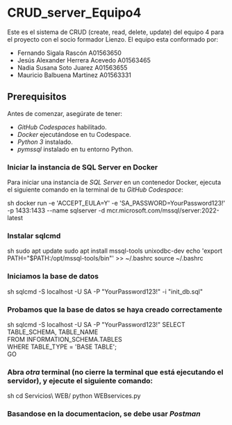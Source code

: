 # CRUD_server_Equipo4

Este es el sistema de CRUD (create, read, delete, update) del equipo 4 para el proyecto con el socio formador Lienzo. El equipo esta conformado por: 

- Fernando Sigala Rascón A01563650
- Jesús Alexander Herrera Acevedo A01563465
- Nadia Susana Soto Juarez A01563655
- Mauricio Balbuena Martinez A01563331


## Prerequisitos

Antes de comenzar, asegúrate de tener:

- *GitHub Codespaces* habilitado.
- *Docker* ejecutándose en tu Codespace.
- *Python 3* instalado.
- *pymssql* instalado en tu entorno Python.

### Iniciar la instancia de SQL Server en Docker

Para iniciar una instancia de *SQL Server* en un contenedor Docker, ejecuta el siguiente comando en la terminal de tu *GitHub Codespace*:

sh
docker run -e 'ACCEPT_EULA=Y' -e 'SA_PASSWORD=YourPassword123!' \
   -p 1433:1433 --name sqlserver -d mcr.microsoft.com/mssql/server:2022-latest


### Instalar sqlcmd
sh
sudo apt update
sudo apt install mssql-tools unixodbc-dev
echo 'export PATH="$PATH:/opt/mssql-tools/bin"' >> ~/.bashrc
source ~/.bashrc

### Iniciamos la base de datos 
sh
sqlcmd -S localhost -U SA -P "YourPassword123!" -i "init_db.sql"

### Probamos que la base de datos se haya creado correctamente
sh
sqlcmd -S localhost -U SA -P "YourPassword123!"
SELECT TABLE_SCHEMA, TABLE_NAME  
FROM INFORMATION_SCHEMA.TABLES  
WHERE TABLE_TYPE = 'BASE TABLE';  
GO


### Abra *otra* terminal (no cierre la terminal que está ejecutando el servidor), y ejecute el siguiente comando:
sh
cd Servicios\ WEB/
python WEBservices.py


### Basandose en la documentacion, se debe usar *Postman*